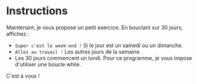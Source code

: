 # Instructions

Maintenant, je vous propose un petit exercice. En bouclant sur 30 jours, affichez :

- `Super c'est le week-end !` Si le jour est un samedi ou un dimanche.
- `Allez au travail !` Les autres jours de la semaine.
- Les 30 jours commencent un lundi. Pour ce programme, je vous impose d'utiliser une boucle while.

C'est à vous !